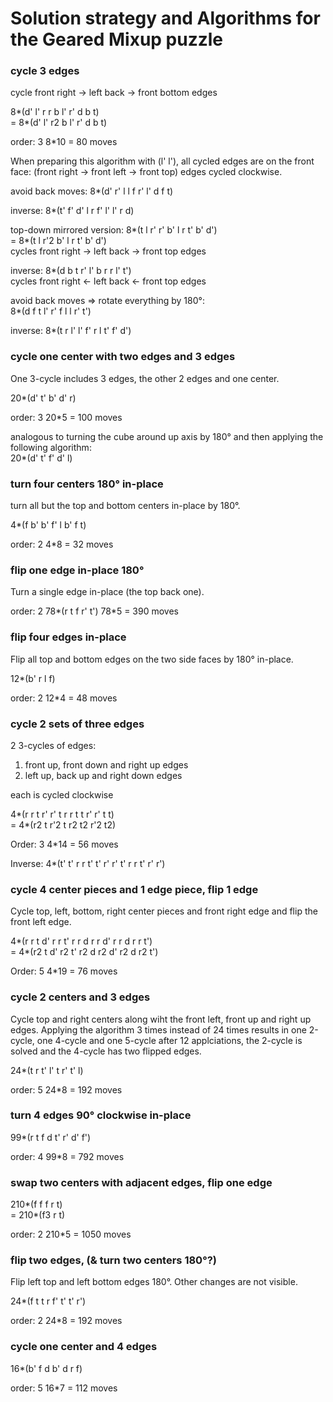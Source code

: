 # Solution strategy and Algorithms for the Geared Mixup puzzle


### cycle 3 edges
cycle front right -> left back -> front bottom edges

8*(d' l' r r b l' r' d b t)  
= 8*(d' l' r2 b l' r' d b t)

order: 3
8*10 = 80 moves

When preparing this algorithm with (l' l'), all cycled edges are on the front face:
(front right -> front left -> front top) edges cycled clockwise.

avoid back moves:
8*(d' r' l l f r' l' d f t)

inverse:
8*(t' f' d' l r f' l' l' r d)

top-down mirrored version:
8*(t l r' r' b' l r t' b' d')  
= 8*(t l r'2 b' l r t' b' d')  
cycles front right -> left back -> front top edges

inverse: 8*(d b t r' l' b r r l' t')  
cycles front right <- left back <- front top edges

avoid back moves => rotate everything by 180°:  
8*(d f t l' r' f l l r' t')

inverse: 8*(t r l' l' f' r l t' f' d')


### cycle one center with two edges and 3 edges
One 3-cycle includes 3 edges, the other 2 edges and one center.

20*(d' t' b' d' r)

order: 3
20*5 = 100 moves


analogous to turning the cube around up axis by 180° and then applying the following algorithm:  
20*(d' t' f' d' l)

### turn four centers 180° in-place
turn all but the top and bottom centers in-place by 180°.

4*(f b' b' f' l b' f t)

order: 2
4*8 = 32 moves

### flip one edge in-place 180°
Turn a single edge in-place (the top back one).

order: 2
78*(r t f r' t')
78*5 = 390 moves

### flip four edges in-place
Flip all top and bottom edges on the two side faces by 180° in-place.

12*(b' r l f)

order: 2
12*4 = 48 moves

### cycle 2 sets of three edges
2 3-cycles of edges:  
1. front up, front down and right up edges
2. left up, back up and right down edges

each is cycled clockwise


4*(r r t r' r' t r r t t r' r' t t)  
= 4*(r2 t r'2 t r2 t2 r'2 t2)

Order: 3
4*14 = 56 moves

Inverse: 4*(t' t' r r t' t' r' r' t' r r t' r' r')

### cycle 4 center pieces and 1 edge piece, flip 1 edge
Cycle top, left, bottom, right center pieces and front right edge and flip the front left edge.


4*(r r t d' r r t' r r d r r d' r r d r r t')  
= 4*(r2 t d' r2 t' r2 d r2 d' r2 d r2 t')

Order: 5
4*19 = 76 moves

### cycle 2 centers and 3 edges
Cycle top and right centers along wiht the front left, front up and right up edges.
Applying the algorithm 3 times instead of 24 times results in one 2-cycle, one 4-cycle and one 5-cycle
after 12 applciations, the 2-cycle is solved and the 4-cycle has two flipped edges.

24*(t r t' l' t r' t' l)

order: 5
24*8 = 192 moves

### turn 4 edges 90° clockwise in-place

99*(r t f d t' r' d' f')

order: 4
99*8 = 792 moves

### swap two centers with adjacent edges, flip one edge

210*(f f f r t)  
= 210*(f3 r t)

order: 2
210*5 = 1050 moves

### flip two edges, (& turn two centers 180°?)
Flip left top and left bottom edges 180°. Other changes are not visible.

24*(f t t r f' t' t' r')

order: 2
24*8 = 192 moves

### cycle one center and 4 edges


16*(b' f d b' d r f)

order: 5
16*7 = 112 moves

